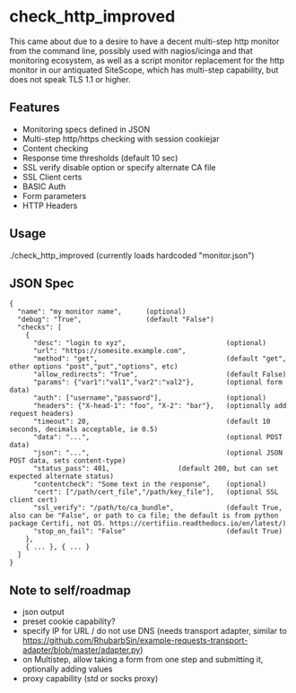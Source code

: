 # check_http_improved

This came about due to a desire to have a decent multi-step http monitor from the command line, possibly used with nagios/icinga and that monitoring ecosystem, as well as a script monitor replacement for the http monitor in our antiquated SiteScope, which has multi-step capability, but does not speak TLS 1.1 or higher.

## Features

* Monitoring specs defined in JSON
* Multi-step http/https checking with session cookiejar
* Content checking
* Response time thresholds (default 10 sec)
* SSL verify disable option or specify alternate CA file
* SSL Client certs
* BASIC Auth
* Form parameters
* HTTP Headers

## Usage

./check_http_improved   (currently loads hardcoded "monitor.json")

## JSON Spec
```
{
  "name": "my monitor name",      (optional)
  "debug": "True",                (default "False")
  "checks": [
    { 
      "desc": "login to xyz",                         (optional)
      "url": "https://somesite.example.com",
      "method": "get",                                (default "get", other options "post","put","options", etc)
      "allow_redirects": "True",                      (default False)
      "params": {"var1":"val1","var2":"val2"},        (optional form data)
      "auth": ["username","password"],                (optional)
      "headers": {"X-head-1": "foo", "X-2": "bar"},   (optionally add request headers)
      "timeout": 20,                                  (default 10 seconds, decimals acceptable, ie 0.5)
      "data": "...",                                  (optional POST data)
      "json": "...",                                  (optional JSON POST data, sets content-type)
      "status_pass": 401,			      (default 200, but can set expected alternate status)
      "contentcheck": "Some text in the response",    (optional)
      "cert": ["/path/cert_file","/path/key_file"],   (optional SSL client cert)
      "ssl_verify": "/path/to/ca_bundle",             (default True, also can be "False", or path to ca file; the default is from python package Certifi, not OS. https://certifiio.readthedocs.io/en/latest/)
      "stop_on_fail": "False"                         (default True)
    },
    { ... }, { ... }
  ]
}
```

## Note to self/roadmap

- json output
- preset cookie capability?
- specify IP for URL / do not use DNS (needs transport adapter, similar to https://github.com/RhubarbSin/example-requests-transport-adapter/blob/master/adapter.py)
- on Multistep, allow taking a form from one step and submitting it, optionally adding values
- proxy capability (std or socks proxy)

